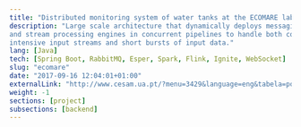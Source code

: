 ```yaml
---
title: "Distributed monitoring system of water tanks at the ECOMARE laboratory"
description: "Large scale architecture that dynamically deploys messaging queues
and stream processing engines in concurrent pipelines to handle both continuous,
intensive input streams and short bursts of input data."
lang: [Java]
tech: [Spring Boot, RabbitMQ, Esper, Spark, Flink, Ignite, WebSocket]
slug: "ecomare"
date: "2017-09-16 12:04:01+01:00"
externalLink: "http://www.cesam.ua.pt/?menu=3429&language=eng&tabela=post"
weight: -1
sections: [project]
subsections: [backend]
---
```

